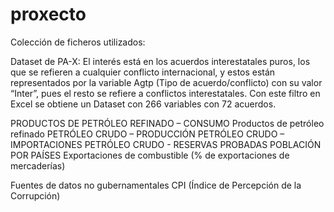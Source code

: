 # proxecto
Colección de ficheros utilizados:

Dataset de PA-X: El interés está en los acuerdos interestatales puros, los que se refieren a cualquier conflicto internacional, y estos están representados por la variable Agtp (Tipo de acuerdo/conflicto) con su valor “Inter”, pues el resto se refiere a conflictos interestatales. Con este filtro en Excel se obtiene un Dataset con 266 variables con 72 acuerdos.

PRODUCTOS DE PETRÓLEO REFINADO – CONSUMO
Productos de petróleo refinado
PETRÓLEO CRUDO – PRODUCCIÓN
PETRÓLEO CRUDO – IMPORTACIONES
PETRÓLEO CRUDO - RESERVAS PROBADAS
POBLACIÓN POR PAÍSES
Exportaciones de combustible (% de exportaciones de mercaderías)

Fuentes de datos no gubernamentales
CPI (Índice de Percepción de la Corrupción)


